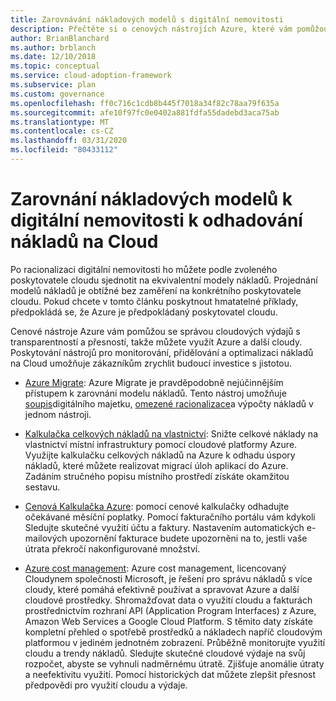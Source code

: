```yaml
---
title: Zarovnávání nákladových modelů s digitální nemovitosti
description: Přečtěte si o cenových nástrojích Azure, které vám pomůžou s plánováním a správou cloudových výdajů s transparentností a přesností, abyste mohli využít Azure a další cloudy.
author: BrianBlanchard
ms.author: brblanch
ms.date: 12/10/2018
ms.topic: conceptual
ms.service: cloud-adoption-framework
ms.subservice: plan
ms.custom: governance
ms.openlocfilehash: ff0c716c1cdb8b445f7018a34f82c78aa79f635a
ms.sourcegitcommit: afe10f97fc0e0402a881fdfa55dadebd3aca75ab
ms.translationtype: MT
ms.contentlocale: cs-CZ
ms.lasthandoff: 03/31/2020
ms.locfileid: "80433112"
---
```

# <a name="align-cost-models-with-the-digital-estate-to-forecast-cloud-costs"></a>Zarovnání nákladových modelů k digitální nemovitosti k odhadování nákladů na Cloud

Po racionalizaci digitální nemovitosti ho můžete podle zvoleného poskytovatele cloudu sjednotit na ekvivalentní modely nákladů. Projednání modelů nákladů je obtížné bez zaměření na konkrétního poskytovatele cloudu. Pokud chcete v tomto článku poskytnout hmatatelné příklady, předpokládá se, že Azure je předpokládaný poskytovatel cloudu.

Cenové nástroje Azure vám pomůžou se správou cloudových výdajů s transparentností a přesností, takže můžete využít Azure a další cloudy. Poskytování nástrojů pro monitorování, přidělování a optimalizaci nákladů na Cloud umožňuje zákazníkům zrychlit budoucí investice s jistotou.

- [Azure Migrate](https://docs.microsoft.com/azure/migrate/migrate-overview): Azure Migrate je pravděpodobně nejúčinnějším přístupem k zarovnání modelu nákladů. Tento nástroj umožňuje [soupis](./inventory.md)digitálního majetku, [omezené racionalizace](./rationalize.md)a výpočty nákladů v jednom nástroji.

- [Kalkulačka celkových nákladů na vlastnictví](https://azure.microsoft.com/pricing/tco/calculator): Snižte celkové náklady na vlastnictví místní infrastruktury pomocí cloudové platformy Azure. Využijte kalkulačku celkových nákladů na Azure k odhadu úspory nákladů, které můžete realizovat migrací úloh aplikací do Azure. Zadáním stručného popisu místního prostředí získáte okamžitou sestavu.

- [Cenová Kalkulačka Azure](https://azure.microsoft.com/pricing/calculator): pomocí cenové kalkulačky odhadujte očekávané měsíční poplatky. Pomocí fakturačního portálu vám kdykoli Sledujte skutečné využití účtu a faktury. Nastavením automatických e-mailových upozornění fakturace budete upozorněni na to, jestli vaše útrata překročí nakonfigurované množství.

- [Azure cost management](https://azure.microsoft.com/services/cost-management): Azure cost management, licencovaný Cloudynem společnosti Microsoft, je řešení pro správu nákladů s více cloudy, které pomáhá efektivně používat a spravovat Azure a další cloudové prostředky. Shromažďovat data o využití cloudu a fakturách prostřednictvím rozhraní API (Application Program Interfaces) z Azure, Amazon Web Services a Google Cloud Platform. S těmito daty získáte kompletní přehled o spotřebě prostředků a nákladech napříč cloudovým platformou v jediném jednotném zobrazení. Průběžně monitorujte využití cloudu a trendy nákladů. Sledujte skutečné cloudové výdaje na svůj rozpočet, abyste se vyhnuli nadměrnému útratě. Zjišťuje anomálie útraty a neefektivitu využití. Pomocí historických dat můžete zlepšit přesnost předpovědi pro využití cloudu a výdaje.
